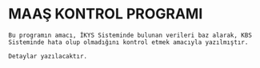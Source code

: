 # MAAŞ KONTROL PROGRAMI


```
Bu programın amacı, İKYS Sisteminde bulunan verileri baz alarak, KBS Sisteminde hata olup olmadığını kontrol etmek amacıyla yazılmıştır.

Detaylar yazılacaktır.
```

